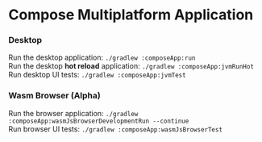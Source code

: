 # Compose Multiplatform Application

### Desktop
Run the desktop application: `./gradlew :composeApp:run`  
Run the desktop **hot reload** application: `./gradlew :composeApp:jvmRunHot`  
Run desktop UI tests: `./gradlew :composeApp:jvmTest`  

### Wasm Browser (Alpha)
Run the browser application: `./gradlew :composeApp:wasmJsBrowserDevelopmentRun --continue`  
Run browser UI tests: `./gradlew :composeApp:wasmJsBrowserTest`  

